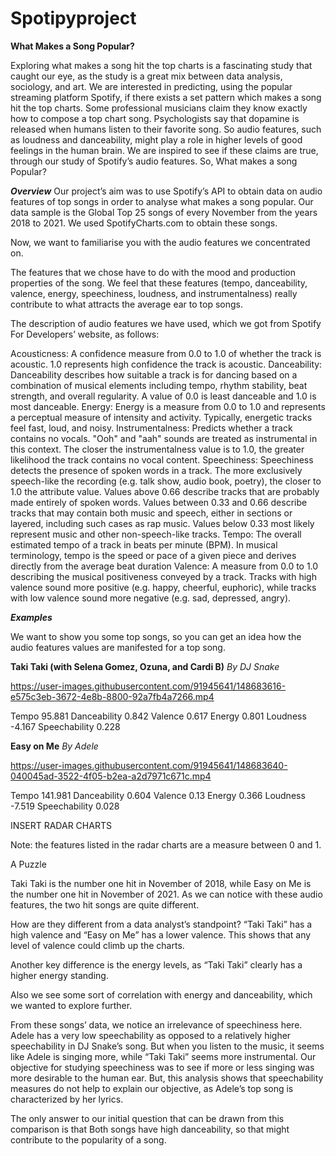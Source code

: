 # Spotipyproject

**What Makes a Song Popular?**

Exploring what makes a song hit the top charts is a fascinating study that caught our eye, as the study is a great mix between data analysis, sociology, and art. We are interested in predicting, using the popular streaming platform Spotify, if there exists a set pattern which makes a song hit the top charts. Some professional musicians claim they know exactly how to compose a top chart song. Psychologists say that dopamine is released when humans listen to their favorite song. So audio features, such as loudness and danceability, might play a role in higher levels of good feelings in the human brain. We are inspired to see if these claims are true, through our study of Spotify’s audio features. So, What makes a song Popular? 

_**Overview**_
Our project’s aim was to use Spotify’s API to obtain data on audio features of top songs in order to analyse what makes a song popular. Our data sample is the Global Top 25 songs of every November from the years 2018 to 2021. We used SpotifyCharts.com to obtain these songs.

Now, we want to familiarise you with the audio features we concentrated on. 



The features that we chose have to do with the mood and production properties of the song. We feel that these features (tempo, danceability, valence, energy, speechiness, loudness, and instrumentalness) really contribute to what attracts the average ear to top songs. 

The description of audio features we have used, which we got from Spotify For Developers’ website, as follows:

Acousticness: A confidence measure from 0.0 to 1.0 of whether the track is acoustic. 1.0 represents high confidence the track is acoustic. 
Danceability: Danceability describes how suitable a track is for dancing based on a combination of musical elements including tempo, rhythm stability, beat strength, and overall regularity. A value of 0.0 is least danceable and 1.0 is most danceable.
Energy: Energy is a measure from 0.0 to 1.0 and represents a perceptual measure of intensity and activity. Typically, energetic tracks feel fast, loud, and noisy.
Instrumentalness: Predicts whether a track contains no vocals. "Ooh" and "aah" sounds are treated as instrumental in this context.  The closer the instrumentalness value is to 1.0, the greater likelihood the track contains no vocal content.
Speechiness: Speechiness detects the presence of spoken words in a track. The more exclusively speech-like the recording (e.g. talk show, audio book, poetry), the closer to 1.0 the attribute value. Values above 0.66 describe tracks that are probably made entirely of spoken words. Values between 0.33 and 0.66 describe tracks that may contain both music and speech, either in sections or layered, including such cases as rap music. Values below 0.33 most likely represent music and other non-speech-like tracks.
Tempo: The overall estimated tempo of a track in beats per minute (BPM). In musical terminology, tempo is the speed or pace of a given piece and derives directly from the average beat duration
Valence: A measure from 0.0 to 1.0 describing the musical positiveness conveyed by a track. Tracks with high valence sound more positive (e.g. happy, cheerful, euphoric), while tracks with low valence sound more negative (e.g. sad, depressed, angry).



_**Examples**_

We want to show you some top songs, so you can get an idea how the audio features values are manifested for a top song. 

**Taki Taki (with Selena Gomez, Ozuna, and Cardi B)**
_By DJ Snake_


https://user-images.githubusercontent.com/91945641/148683616-e575c3eb-3672-4e8b-8800-92a7fb4a7266.mp4




Tempo
95.881
Danceability
0.842
Valence 
0.617
Energy 
0.801
Loudness
-4.167
Speechability 
0.228



**Easy on Me**
_By Adele_ 



https://user-images.githubusercontent.com/91945641/148683640-040045ad-3522-4f05-b2ea-a2d7971c671c.mp4



Tempo
141.981
Danceability
0.604
Valence 
0.13
Energy 
0.366
Loudness
-7.519
Speechability 
0.028


INSERT RADAR CHARTS

Note: the features listed in the radar charts are a measure between 0 and 1. 

A Puzzle

Taki Taki is the number one hit in November of 2018, while Easy on Me is the number one hit in November of 2021. As we can notice with these audio features, the two hit songs are quite different. 

How are they different from a data analyst’s standpoint? “Taki Taki” has a high valence and “Easy on Me” has a lower valence. This shows that any level of valence could climb up the charts. 

Another key difference is the energy levels, as “Taki Taki” clearly has a higher energy standing. 

Also we see some sort of correlation with energy and danceability, which we wanted to explore further.

From these songs’ data, we notice an irrelevance of speechiness here. Adele has a very low speechability as opposed to a relatively higher speechability in DJ Snake’s song. But when you listen to the music, it seems like Adele is singing more, while “Taki Taki” seems more instrumental. Our objective for studying speechiness was to see if more or less singing was more desirable to the human ear. But, this analysis shows that speechability measures do not help to explain our objective, as Adele’s top song is characterized by her lyrics. 

The only answer to our initial question that can be drawn from this comparison is that Both songs have high danceability, so that might contribute to the popularity of a song. 
